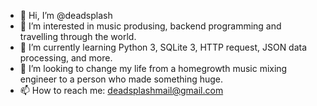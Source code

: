 - 👋 Hi, I’m @deadsplash
- 👀 I’m interested in music produsing, backend programming and travelling through the world. 
- 🌱 I’m currently learning Python 3, SQLite 3, HTTP request, JSON data processing, and more.
- 💞️ I’m looking to change my life from a homegrowth music mixing engineer to a person who made something huge.
- 📫 How to reach me: deadsplashmail@gmail.com

